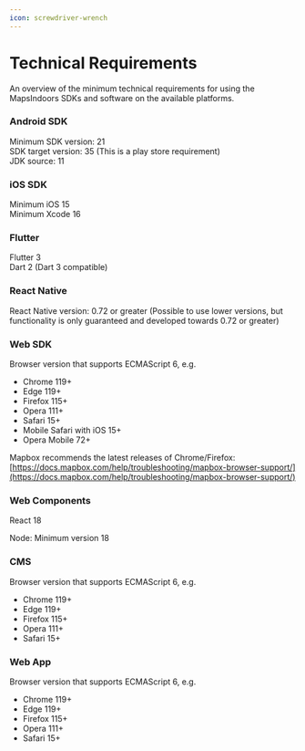 ```yaml
---
icon: screwdriver-wrench
---
```


# Technical Requirements

An overview of the minimum technical requirements for using the MapsIndoors SDKs and software on the available platforms.

### Android SDK

Minimum SDK version: 21\
SDK target version: 35 (This is a play store requirement)\
JDK source: 11

### iOS SDK

Minimum iOS 15\
Minimum Xcode 16

### Flutter

Flutter 3\
Dart 2 (Dart 3 compatible)

### React Native

React Native version: 0.72 or greater (Possible to use lower versions, but functionality is only guaranteed and developed towards 0.72 or greater)

### Web SDK

Browser version that supports ECMAScript 6, e.g.

* Chrome 119+
* Edge 119+
* Firefox 115+
* Opera 111+
* Safari 15+
* Mobile Safari with iOS 15+
* Opera Mobile 72+

Mapbox recommends the latest releases of Chrome/Firefox:\
[https://docs.mapbox.com/help/troubleshooting/mapbox-browser-support/](https://docs.mapbox.com/help/troubleshooting/mapbox-browser-support/)

### Web Components

React 18

Node: Minimum version 18

### CMS

Browser version that supports ECMAScript 6, e.g.

* Chrome 119+
* Edge 119+
* Firefox 115+
* Opera 111+
* Safari 15+

### Web App

Browser version that supports ECMAScript 6, e.g.

* Chrome 119+
* Edge 119+
* Firefox 115+
* Opera 111+
* Safari 15+
